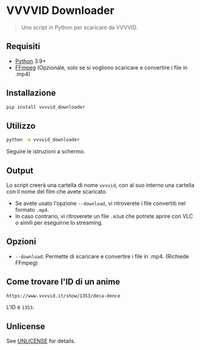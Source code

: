 # VVVVID Downloader

> Uno script in Python per scaricare da VVVVID.

## Requisiti

- [Python](https://python.org) 3.9+
- [FFmpeg](https://ffmpeg.org/) (Opzionale, solo se si vogliono scaricare e convertire i file in .mp4)

## Installazione

```bash
pip install vvvvid_downloader
```

## Utilizzo

```bash
python -m vvvvid_downloader
```

Seguire le istruzioni a schermo.

## Output

Lo script creerà una cartella di nome `vvvvid`, con al suo interno una cartella con il nome del film che avete scaricato.

- Se avete usato l'opzione `--download`, vi ritroverete i file convertiti nel formato `.mp4`.
- In caso contrario, vi ritroverete un file `.m3u8` che potrete aprire con VLC o simili per eseguirne lo streaming.

## Opzioni

- `--download`: Permette di scaricare e convertire i file in .mp4. (Richiede FFmpeg)

## Come trovare l'ID di un anime

```bash
https://www.vvvvid.it/show/1353/deca-dence
```

L'ID è `1353`.

## Unlicense

See [UNLICENSE](UNLICENSE) for details.

